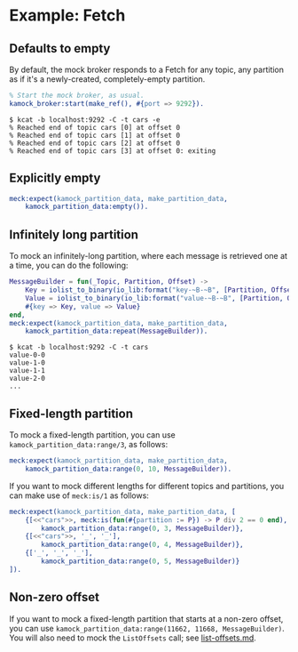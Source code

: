 # Example: Fetch

## Defaults to empty

By default, the mock broker responds to a Fetch for any topic, any partition as if it's a newly-created,
completely-empty partition.

```erlang
% Start the mock broker, as usual.
kamock_broker:start(make_ref(), #{port => 9292}).
```

```
$ kcat -b localhost:9292 -C -t cars -e
% Reached end of topic cars [0] at offset 0
% Reached end of topic cars [1] at offset 0
% Reached end of topic cars [2] at offset 0
% Reached end of topic cars [3] at offset 0: exiting
```

## Explicitly empty

```erlang
meck:expect(kamock_partition_data, make_partition_data,
    kamock_partition_data:empty()).
```

## Infinitely long partition

To mock an infinitely-long partition, where each message is retrieved one at a time, you can do the following:

```erlang
MessageBuilder = fun(_Topic, Partition, Offset) ->
    Key = iolist_to_binary(io_lib:format("key-~B-~B", [Partition, Offset])),
    Value = iolist_to_binary(io_lib:format("value-~B-~B", [Partition, Offset])),
    #{key => Key, value => Value}
end,
meck:expect(kamock_partition_data, make_partition_data,
    kamock_partition_data:repeat(MessageBuilder)).
```

```
$ kcat -b localhost:9292 -C -t cars
value-0-0
value-1-0
value-1-1
value-2-0
...
```

## Fixed-length partition

To mock a fixed-length partition, you can use `kamock_partition_data:range/3`, as follows:

```erlang
meck:expect(kamock_partition_data, make_partition_data,
    kamock_partition_data:range(0, 10, MessageBuilder)).
```

If you want to mock different lengths for different topics and partitions, you can make use of `meck:is/1` as follows:

```erlang
meck:expect(kamock_partition_data, make_partition_data, [
    {[<<"cars">>, meck:is(fun(#{partition := P}) -> P div 2 == 0 end), '_'],
        kamock_partition_data:range(0, 3, MessageBuilder)},
    {[<<"cars">>, '_', '_'],
        kamock_partition_data:range(0, 4, MessageBuilder)},
    {['_', '_', '_'],
        kamock_partition_data:range(0, 5, MessageBuilder)}
]).
```

## Non-zero offset

If you want to mock a fixed-length partition that starts at a non-zero offset, you can use
`kamock_partition_data:range(11662, 11668, MessageBuilder)`. You will also need to mock the `ListOffsets` call; see
[list-offsets.md](list-offsets.md).
